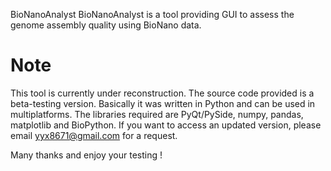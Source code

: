 BioNanoAnalyst
BioNanoAnalyst is a tool providing  GUI to assess the genome assembly quality using BioNano data.

# Note
This tool is currently under reconstruction. 
The source code provided is a beta-testing version. Basically it was written in Python and can be used in multiplatforms. The libraries required are PyQt/PySide, numpy, pandas, matplotlib and BioPython.
If you want to access an updated version, please email yyx8671@gmail.com for a request. 

Many thanks and enjoy your testing !
